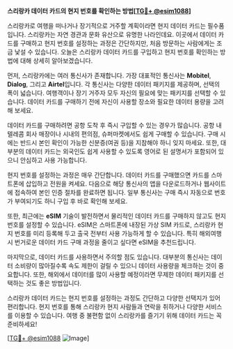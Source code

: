 **스리랑카 데이터 카드의 현지 번호를 확인하는 방법[[TG💪+ @esim1088](https://t.me/s/esim1088)]**

스리랑카로 여행을 떠나거나 장기적으로 거주할 계획이라면 현지 데이터 카드는 필수품입니다. 스리랑카는 자연 경관과 문화 유산으로 유명한 나라인데요. 이곳에서 데이터 카드를 구매하고 현지 번호를 설정하는 과정은 간단하지만, 처음 방문하는 사람에게는 조금 낯설 수 있습니다. 오늘은 스리랑카 데이터 카드를 구입하고 현지 번호를 확인하는 방법에 대해 상세히 알아보겠습니다.

먼저, 스리랑카에는 여러 통신사가 존재합니다. 가장 대표적인 통신사는 **Mobitel**, **Dialog**, 그리고 **Airtel**입니다. 각 통신사는 다양한 데이터 패키지를 제공하며, 선택의 폭이 넓습니다. 여행객이나 장기 거주자 모두 자신의 필요에 맞는 패키지를 선택할 수 있습니다. 데이터 카드를 구매하기 전에 자신이 사용할 장소와 필요한 데이터 용량을 고려해 보세요.

데이터 카드를 구매하려면 공항 도착 후 즉시 구입할 수 있는 경우가 많습니다. 공항 내 텔레콤 회사 매장이나 시내의 편의점, 슈퍼마켓에서도 쉽게 구매할 수 있습니다. 구매 시에는 반드시 본인 확인이 가능한 신분증(여권 등)을 지참해야 하니 잊지 마세요. 또한, 대부분의 데이터 카드는 외국인도 쉽게 사용할 수 있도록 영어로 된 설명서가 포함되어 있으니 안심하고 사용 가능합니다.

현지 번호를 설정하는 과정은 매우 간단합니다. 데이터 카드를 구매했으면 카드를 스마트폰에 삽입하고 전원을 켜세요. 다음으로 해당 통신사의 앱을 다운로드하거나 웹사이트에 접속하여 본인 인증 절차를 완료하면 됩니다. 일부 통신사는 구매 즉시 자동으로 번호가 부여되기도 하니 구입 후 바로 확인해 보세요.

또한, 최근에는 **eSIM** 기술이 발전하면서 물리적인 데이터 카드를 구매하지 않고도 현지 번호를 설정할 수 있습니다. eSIM은 스마트폰에 내장된 가상 SIM 카드로, 스리랑카 현지 번호를 미리 등록해 두고 출국 전부터 사용 가능하게 할 수 있습니다. 특히 해외여행 시 번거로운 데이터 카드 구매 과정을 줄이고 싶다면 eSIM을 추천드립니다.

마지막으로, 데이터 카드를 사용하면서 주의할 점도 있습니다. 대부분의 통신사는 데이터 소비량이 많아질수록 속도 제한이 걸릴 수 있으니 데이터 사용량을 체크하는 것이 중요합니다. 또한, 해외에서 데이터를 많이 사용할 예정이라면 무제한 데이터 패키지를 선택하는 것도 좋은 방법입니다.

스리랑카 데이터 카드는 현지 번호를 설정하는 과정도 간단하고 다양한 선택지가 있어 편리합니다. 현지 번호를 통해 스리랑카 현지 사람들과 연락을 취하거나 다양한 서비스를 이용할 수 있습니다. 여행 중 불편함 없이 스리랑카를 즐기기 위해 데이터 카드는 꼭 준비하세요!

[[TG💪+ @esim1088](https://t.me/s/esim1088) ![Image](https://i.postimg.cc/Y0z9fWf4/image.png)]